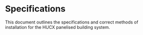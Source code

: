 # Specifications

This document outlines the specifications and correct methods of installation
for the HUCX panelised building system.